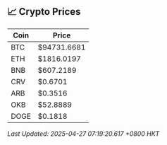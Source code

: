 ## 📈 Crypto Prices

| Coin | Price |
| ---- | ----- |
| BTC | $94731.6681 |
| ETH | $1816.0197 |
| BNB | $607.2189 |
| CRV | $0.6701 |
| ARB | $0.3516 |
| OKB | $52.8889 |
| DOGE | $0.1818 |

_Last Updated: 2025-04-27 07:19:20.617 +0800 HKT_
